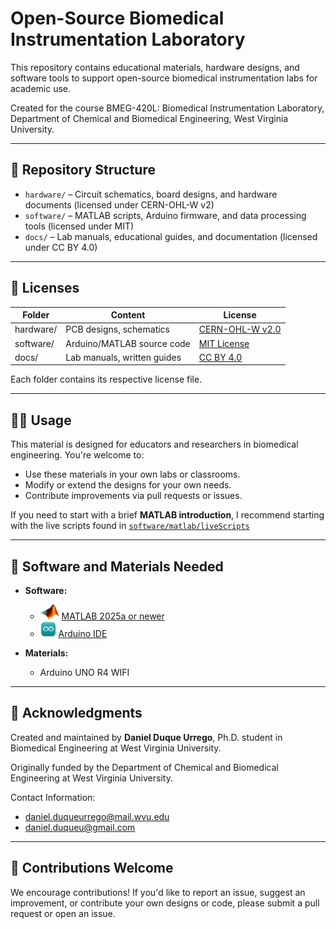# Open-Source Biomedical Instrumentation Laboratory

This repository contains educational materials, hardware designs, and software tools to support open-source biomedical instrumentation labs for academic use.

Created for the course BMEG-420L: Biomedical Instrumentation Laboratory, Department of Chemical and Biomedical Engineering, West Virginia University.

---

## 📂 Repository Structure

- `hardware/` – Circuit schematics, board designs, and hardware documents (licensed under CERN-OHL-W v2)
- `software/` – MATLAB scripts, Arduino firmware, and data processing tools (licensed under MIT)
- `docs/` – Lab manuals, educational guides, and documentation (licensed under CC BY 4.0)

---

## 🔐 Licenses

| Folder     | Content                            | License                          |
|------------|------------------------------------|----------------------------------|
| hardware/  | PCB designs, schematics            | [CERN-OHL-W v2.0](https://ohwr.org/project/cernohl/wikis/Documents/CERN-OHL-version-2) |
| software/  | Arduino/MATLAB source code         | [MIT License](https://opensource.org/licenses/MIT) |
| docs/      | Lab manuals, written guides        | [CC BY 4.0](https://creativecommons.org/licenses/by/4.0/) |

Each folder contains its respective license file.

---

## 👨‍🏫 Usage

This material is designed for educators and researchers in biomedical engineering. You're welcome to:
- Use these materials in your own labs or classrooms.
- Modify or extend the designs for your own needs.
- Contribute improvements via pull requests or issues.

If you need to start with a brief **MATLAB introduction**, I recommend starting with the live scripts found in [`software/matlab/liveScripts`](software/matlab/liveScripts/)



---

## 🧰 Software and Materials Needed
- **Software:**
  - <img src="images/Logos/MATLAB-Logo.png" alt="MATLAB Logo" width="30" height="24"/> [MATLAB 2025a or newer](https://www.mathworks.com/products/matlab.html)
  - <img src="images/Logos/Arduino_IDE_logo.svg" alt="Arduino IDE Logo" width="25" height="25"/> [Arduino IDE](https://www.arduino.cc/en/software/)

- **Materials:**
  - Arduino UNO R4 WIFI
 
--- 

## 🙏 Acknowledgments

Created and maintained by **Daniel Duque Urrego**, Ph.D. student in Biomedical Engineering at West Virginia University.

Originally funded by the Department of Chemical and Biomedical Engineering at West Virginia University.

Contact Information:
- daniel.duqueurrego@mail.wvu.edu
- daniel.duqueu@gmail.com

---

## 💬 Contributions Welcome

We encourage contributions! If you'd like to report an issue, suggest an improvement, or contribute your own designs or code, please submit a pull request or open an issue.
